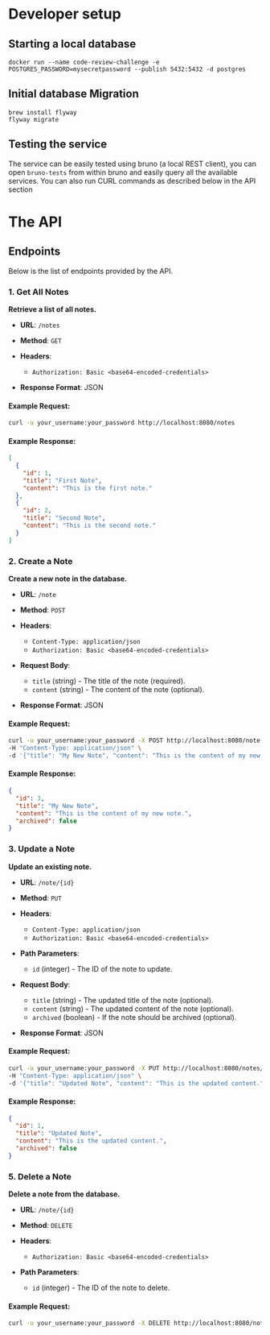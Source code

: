 # Developer setup

## Starting a local database

```
docker run --name code-review-challenge -e POSTGRES_PASSWORD=mysecretpassword --publish 5432:5432 -d postgres
```

## Initial database Migration

```
brew install flyway
flyway migrate
```

## Testing the service

The service can be easily tested using bruno (a local REST client), you can open `bruno-tests` from within
bruno and easily query all the available services. You can also run CURL commands as described below in the API section

# The API

## Endpoints

Below is the list of endpoints provided by the API.

### 1. **Get All Notes**

**Retrieve a list of all notes.**

- **URL**: `/notes`
- **Method**: `GET`
- **Headers**:

  - `Authorization: Basic <base64-encoded-credentials>`

- **Response Format**: JSON

#### Example Request:

```bash
curl -u your_username:your_password http://localhost:8080/notes
```

#### Example Response:

```json
[
  {
    "id": 1,
    "title": "First Note",
    "content": "This is the first note."
  },
  {
    "id": 2,
    "title": "Second Note",
    "content": "This is the second note."
  }
]
```

### 2. **Create a Note**

**Create a new note in the database.**

- **URL**: `/note`
- **Method**: `POST`
- **Headers**:

  - `Content-Type: application/json`
  - `Authorization: Basic <base64-encoded-credentials>`

- **Request Body**:

  - `title` (string) - The title of the note (required).
  - `content` (string) - The content of the note (optional).

- **Response Format**: JSON

#### Example Request:

```bash
curl -u your_username:your_password -X POST http://localhost:8080/note \
-H "Content-Type: application/json" \
-d '{"title": "My New Note", "content": "This is the content of my new note."}'
```

#### Example Response:

```json
{
  "id": 3,
  "title": "My New Note",
  "content": "This is the content of my new note.",
  "archived": false
}
```

### 3. **Update a Note**

**Update an existing note.**

- **URL**: `/note/{id}`
- **Method**: `PUT`
- **Headers**:

  - `Content-Type: application/json`
  - `Authorization: Basic <base64-encoded-credentials>`

- **Path Parameters**:

  - `id` (integer) - The ID of the note to update.

- **Request Body**:

  - `title` (string) - The updated title of the note (optional).
  - `content` (string) - The updated content of the note (optional).
  - `archived` (boolean) - If the note should be archived (optional).

- **Response Format**: JSON

#### Example Request:

```bash
curl -u your_username:your_password -X PUT http://localhost:8080/notes/1 \
-H "Content-Type: application/json" \
-d '{"title": "Updated Note", "content": "This is the updated content."}'
```

#### Example Response:

```json
{
  "id": 1,
  "title": "Updated Note",
  "content": "This is the updated content.",
  "archived": false
}
```

### 5. **Delete a Note**

**Delete a note from the database.**

- **URL**: `/note/{id}`
- **Method**: `DELETE`
- **Headers**:

  - `Authorization: Basic <base64-encoded-credentials>`

- **Path Parameters**:
  - `id` (integer) - The ID of the note to delete.

#### Example Request:

```bash
curl -u your_username:your_password -X DELETE http://localhost:8080/notes/1
```

